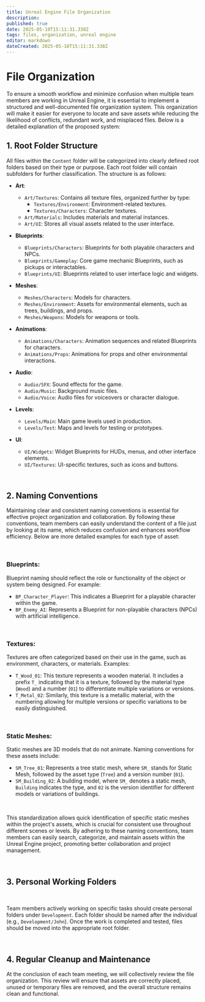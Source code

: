 ```yaml
---
title: Unreal Engine File Organization
description: 
published: true
date: 2025-05-10T15:11:31.338Z
tags: files, organization, unreal engine
editor: markdown
dateCreated: 2025-05-10T15:11:31.338Z
---
```


# File Organization

To ensure a smooth workflow and minimize confusion when multiple team members are working in Unreal Engine, it is essential to implement a structured and well-documented file organization system. This organization will make it easier for everyone to locate and save assets while reducing the likelihood of conflicts, redundant work, and misplaced files. Below is a detailed explanation of the proposed system:

## 1. Root Folder Structure

All files within the `Content` folder will be categorized into clearly defined root folders based on their type or purpose. Each root folder will contain subfolders for further classification. The structure is as follows:

- **Art**:
  - `Art/Textures`: Contains all texture files, organized further by type:
    - `Textures/Environment`: Environment-related textures.
    - `Textures/Characters`: Character textures.
  - `Art/Materials`: Includes materials and material instances.
  - `Art/UI`: Stores all visual assets related to the user interface.

- **Blueprints**:
  - `Blueprints/Characters`: Blueprints for both playable characters and NPCs.
  - `Blueprints/Gameplay`: Core game mechanic Blueprints, such as pickups or interactables.
  - `Blueprints/UI`: Blueprints related to user interface logic and widgets.

- **Meshes**:
  - `Meshes/Characters`: Models for characters.
  - `Meshes/Environment`: Assets for environmental elements, such as trees, buildings, and props.
  - `Meshes/Weapons`: Models for weapons or tools.

- **Animations**:
  - `Animations/Characters`: Animation sequences and related Blueprints for characters.
  - `Animations/Props`: Animations for props and other environmental interactions.

- **Audio**:
  - `Audio/SFX`: Sound effects for the game.
  - `Audio/Music`: Background music files.
  - `Audio/Voice`: Audio files for voiceovers or character dialogue.

- **Levels**:
  - `Levels/Main`: Main game levels used in production.
  - `Levels/Test`: Maps and levels for testing or prototypes.

- **UI**:
  - `UI/Widgets`: Widget Blueprints for HUDs, menus, and other interface elements.
  - `UI/Textures`: UI-specific textures, such as icons and buttons.

<br>

## 2. Naming Conventions

Maintaining clear and consistent naming conventions is essential for effective project organization and collaboration. By following these conventions, team members can easily understand the content of a file just by looking at its name, which reduces confusion and enhances workflow efficiency. Below are more detailed examples for each type of asset:

<br>

### **Blueprints**:  
Blueprint naming should reflect the role or functionality of the object or system being designed. For example:
- `BP_Character_Player`: This indicates a Blueprint for a playable character within the game.
- `BP_Enemy_AI`: Represents a Blueprint for non-playable characters (NPCs) with artificial intelligence.

<br>

### **Textures**:  
Textures are often categorized based on their use in the game, such as environment, characters, or materials. Examples:
- `T_Wood_01`: This texture represents a wooden material. It includes a prefix `T_` indicating that it is a texture, followed by the material type (`Wood`) and a number (`01`) to differentiate multiple variations or versions.
- `T_Metal_02`: Similarly, this texture is a metallic material, with the numbering allowing for multiple versions or specific variations to be easily distinguished.

<br>

### **Static Meshes**:  
Static meshes are 3D models that do not animate. Naming conventions for these assets include:
- `SM_Tree_01`: Represents a tree static mesh, where `SM_` stands for Static Mesh, followed by the asset type (`Tree`) and a version number (`01`).
- `SM_Building_02`: A building model, where `SM_` denotes a static mesh, `Building` indicates the type, and `02` is the version identifier for different models or variations of buildings.

<br>

This standardization allows quick identification of specific static meshes within the project's assets, which is crucial for consistent use throughout different scenes or levels. By adhering to these naming conventions, team members can easily search, categorize, and maintain assets within the Unreal Engine project, promoting better collaboration and project management.

<br>

## 3. Personal Working Folders

<br>

Team members actively working on specific tasks should create personal folders under `Development`. Each folder should be named after the individual (e.g., `Development/John`). Once the work is completed and tested, files should be moved into the appropriate root folder.

<br>

## 4. Regular Cleanup and Maintenance

At the conclusion of each team meeting, we will collectively review the file organization. This review will ensure that assets are correctly placed, unused or temporary files are removed, and the overall structure remains clean and functional.